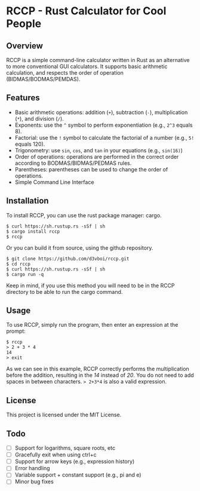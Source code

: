 # RCCP - Rust Calculator for Cool People
## Overview
RCCP is a simple command-line calculator written in Rust as an alternative to more conventional GUI calculators. It supports basic arithmetic calculation, and respects the order of operation (BIDMAS/BODMAS/PEMDAS).

## Features

- Basic arithmetic operations: addition (`+`), subtraction (`-`), multiplication (`*`), and division (`/`).
- Exponents: use the `^` symbol to perform exponentiation (e.g., `2^3` equals 8).
- Factorial: use the `!` symbol to calculate the factorial of a number (e.g., `5!` equals 120).
- Trigonometry: use `sin`, `cos`, and `tan` in your equations (e.g., `sin(16)`)
- Order of operations: operations are performed in the correct order according to BODMAS/BIDMAS/PEDMAS rules.
- Parentheses: parentheses can be used to change the order of operations.
- Simple Command Line Interface

## Installation

To install RCCP, you can use the rust package manager: cargo.
```
$ curl https://sh.rustup.rs -sSf | sh
$ cargo install rccp
$ rccp
```

Or you can build it from source, using the github repository.
```
$ git clone https://github.com/d3vboi/rccp.git
$ cd rccp
$ curl https://sh.rustup.rs -sSf | sh
$ cargo run -q
```
Keep in mind, if you use this method you will need to be in the RCCP directory to be able to run the cargo command.

## Usage

To use RCCP, simply run the program, then enter an expression at the prompt:

```
$ rccp
> 2 + 3 * 4
14
> exit
```
As we can see in this example, RCCP correctly performs the multiplication before the addition, resulting in the *14* instead of *20*.
You do not need to add spaces in between characters.
`> 2+3*4` is also a valid expression.

## License

This project is licensed under the MIT License.

## Todo
 - [ ] Support for logarithms, square roots, etc
 - [ ] Gracefully exit when using ctrl+c
 - [ ] Support for arrow keys (e.g., expression history)
 - [ ] Error handling
 - [ ] Variable support + constant support (e.g., pi and e)
 - [ ] Minor bug fixes